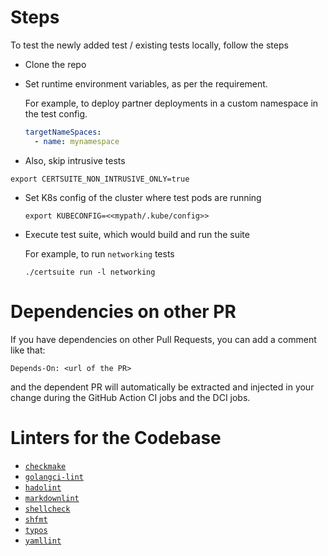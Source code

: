 <!-- markdownlint-disable line-length no-bare-urls -->
# Steps

To test the newly added test / existing tests locally, follow the steps

- Clone the repo
- Set runtime environment variables, as per the requirement.

    For example, to deploy partner deployments in a custom namespace in the test config.

    ```yaml
    targetNameSpaces:
      - name: mynamespace
    ```

- Also, skip intrusive tests

```shell
export CERTSUITE_NON_INTRUSIVE_ONLY=true
```

- Set K8s config of the cluster where test pods are running

    ```shell
    export KUBECONFIG=<<mypath/.kube/config>>
    ```

- Execute test suite, which would build and run the suite

    For example, to run `networking` tests

    ```shell
    ./certsuite run -l networking
    ```

# Dependencies on other PR

If you have dependencies on other Pull Requests, you can add a comment like that:

```text
Depends-On: <url of the PR>
```

and the dependent PR will automatically be extracted and injected in your change during the GitHub Action CI jobs and the DCI jobs.

# Linters for the Codebase

- [`checkmake`](https://github.com/mrtazz/checkmake)
- [`golangci-lint`](https://github.com/golangci/golangci-lint)
- [`hadolint`](https://github.com/hadolint/hadolint)
- [`markdownlint`](https://github.com/igorshubovych/markdownlint-cli)
- [`shellcheck`](https://github.com/koalaman/shellcheck)
- [`shfmt`](https://github.com/mvdan/sh)
- [`typos`](https://github.com/crate-ci/typos)
- [`yamllint`](https://github.com/adrienverge/yamllint)
